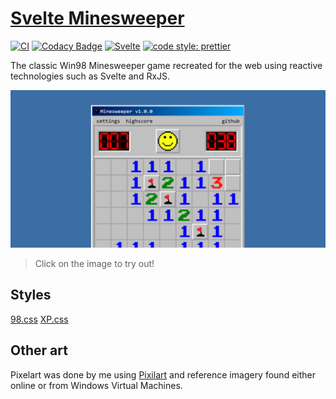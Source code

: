 # [Svelte Minesweeper](https://alexaegis.github.io/minesweeper/)

<!-- markdownlint-disable MD013 -->

[![CI](https://github.com/AlexAegis/minesweeper/workflows/CI/badge.svg)](https://github.com/AlexAegis/minesweeper/actions?query=workflow%3ACI)
[![Codacy Badge](https://app.codacy.com/project/badge/Grade/cdc716a23e1d4528a62c19998dab35d4)](https://www.codacy.com/gh/AlexAegis/minesweeper/dashboard?utm_source=github.com&utm_medium=referral&utm_content=AlexAegis/minesweeper&utm_campaign=Badge_Grade)
[![Svelte](https://img.shields.io/badge/made%20with-svelte-orange)](https://github.com/sveltejs/svelte)
[![code style: prettier](https://img.shields.io/badge/code_style-prettier-ff69b4.svg)](https://github.com/prettier/prettier)

<!-- markdownlint-enable MD013 -->

The classic Win98 Minesweeper game recreated for the web using reactive
technologies such as Svelte and RxJS.

[![Preview](./docs/minesweeper-preview.png)](https://alexaegis.github.io/minesweeper/)

> Click on the image to try out!

## Styles

[98.css](https://jdan.github.io/98.css/#intro)
[XP.css](https://botoxparty.github.io/XP.css/#intro)

## Other art

Pixelart was done by me using [Pixilart](https://www.pixilart.com/alexaegis) and
reference imagery found either online or from Windows Virtual Machines.
